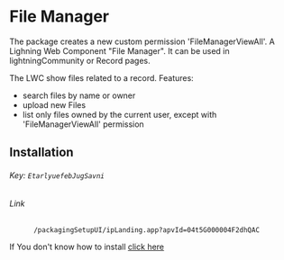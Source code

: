 # File Manager
  The package creates a new custom permission 'FileManagerViewAll'.
  A Lighning Web Component "File Manager". It can be used in lightningCommunity or Record pages.
  
  The LWC show files related to a record. 
  Features: 
   - search files by name or owner
   - upload new Files
   - list only files owned by the current user, except with 'FileManagerViewAll' permission 
  
  ## Installation
  ###### Key: `EtarlyuefebJugSavni`
  
  ###### Link
          /packagingSetupUI/ipLanding.app?apvId=04t5G000004F2dhQAC
  
  If You don't know how to install [click here](https://developer.salesforce.com/docs/atlas.en-us.sfdx_dev.meta/sfdx_dev/sfdx_dev_dev2gp_install_pkg_ui.htm)